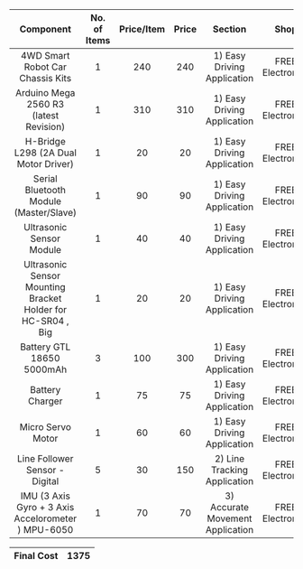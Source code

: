 |  Component | No. of Items | Price/Item | Price | Section | Shop |
|  :------: | :------: | :------: | :------: | :------: | :------: |
|  4WD Smart Robot Car Chassis Kits | 1 | 240 | 240 | 1) Easy Driving Application | FREE Electronics |
|  Arduino Mega 2560 R3 (latest Revision) | 1 | 310 | 310 | 1) Easy Driving Application | FREE Electronics |
|  H-Bridge L298 (2A Dual Motor Driver) | 1 | 20 | 20 | 1) Easy Driving Application | FREE Electronics |
|  Serial Bluetooth Module (Master/Slave) | 1 | 90 | 90 | 1) Easy Driving Application | FREE Electronics |
|  Ultrasonic Sensor Module | 1 | 40 | 40 | 1) Easy Driving Application | FREE Electronics |
|  Ultrasonic Sensor Mounting Bracket Holder for HC-SR04 , Big | 1 | 20 | 20 | 1) Easy Driving Application | FREE Electronics |
|  Battery GTL 18650 5000mAh | 3 | 100 | 300 | 1) Easy Driving Application | FREE Electronics |
|  Battery Charger | 1 | 75 | 75 | 1) Easy Driving Application | FREE Electronics |
|  Micro Servo Motor  | 1 | 60 | 60 | 1) Easy Driving Application | FREE Electronics |
|  Line Follower Sensor - Digital  | 5 | 30 | 150 | 2) Line Tracking Application | FREE Electronics |
|  IMU (3 Axis Gyro + 3 Axis Accelorometer ) MPU-6050 | 1 | 70 | 70 | 3) Accurate Movement Application | FREE Electronics |


| Final Cost | 1375 |
|  :------: | :------: | 
